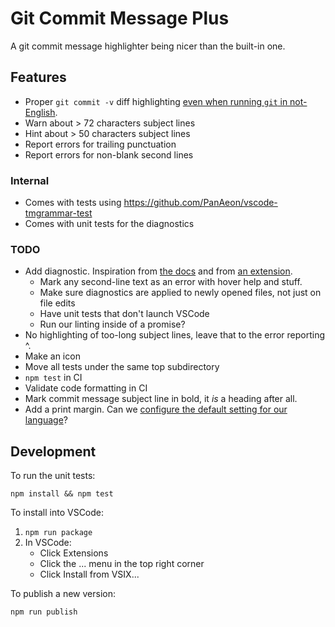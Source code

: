 # Git Commit Message Plus

A git commit message highlighter being nicer than the built-in one.

## Features

- Proper `git commit -v` diff highlighting [even when running `git` in
  not-English](https://github.com/textmate/git.tmbundle/issues/60).
- Warn about > 72 characters subject lines
- Hint about > 50 characters subject lines
- Report errors for trailing punctuation
- Report errors for non-blank second lines

<!-- FIXME: Add an animated demo here! -->

### Internal

- Comes with tests using <https://github.com/PanAeon/vscode-tmgrammar-test>
- Comes with unit tests for the diagnostics

### TODO

- Add diagnostic. Inspiration from [the docs][diagnostics-docs] and from [an
  extension][sample-extension].
  - Mark any second-line text as an error with hover help and stuff.
  - Make sure diagnostics are applied to newly opened files, not just on file
    edits
  - Have unit tests that don't launch VSCode
  - Run our linting inside of a promise?
- No highlighting of too-long subject lines, leave that to the error
  reporting ^.
- Make an icon
- Move all tests under the same top subdirectory
- `npm test` in CI
- Validate code formatting in CI
- Mark commit message subject line in bold, it _is_ a heading after all.
- Add a print margin. Can we [configure the default setting for our
  language](https://stackoverflow.com/questions/42607666/how-to-add-a-right-margin-to-the-visual-studio-code-editor)?

## Development

To run the unit tests:

```
npm install && npm test
```

To install into VSCode:

1. `npm run package`
1. In VSCode:
   - Click Extensions
   - Click the ... menu in the top right corner
   - Click Install from VSIX...

To publish a new version:

```
npm run publish
```

[diagnostics-docs]: https://code.visualstudio.com/api/language-extensions/programmatic-language-features#provide-diagnostics
[sample-extension]: https://github.com/gbuktenica/Unicode-Substitutions
